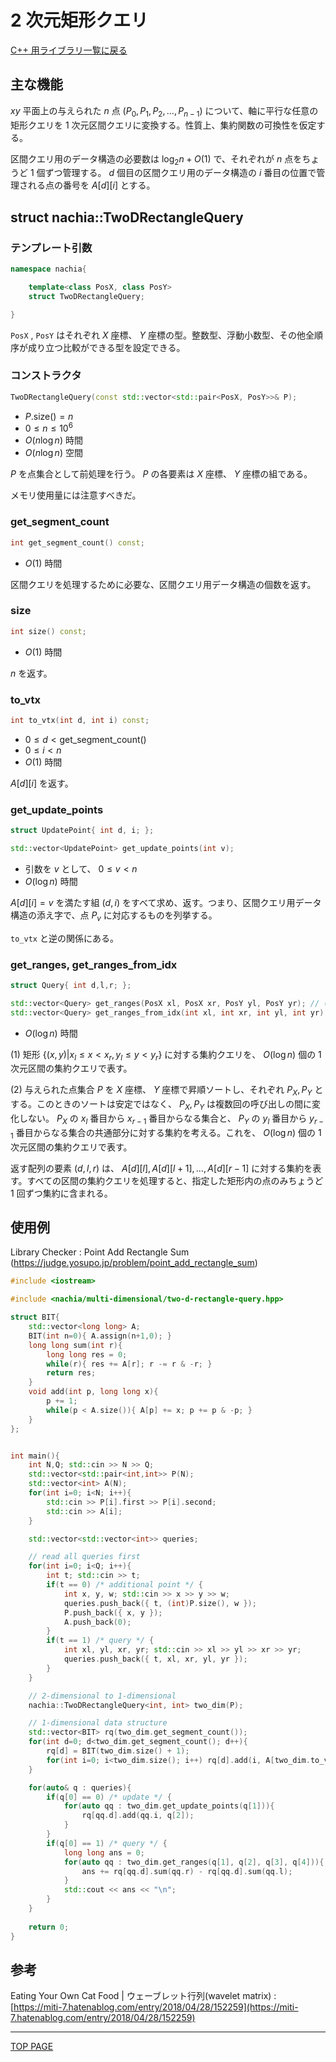 # $2$ 次元矩形クエリ

[C++ 用ライブラリ一覧に戻る](../index.md)

## 主な機能

$xy$ 平面上の与えられた $n$ 点 $(P_0,P_1,P_2, \ldots , P_{n-1})$ について、軸に平行な任意の矩形クエリを $1$ 次元区間クエリに変換する。性質上、集約関数の可換性を仮定する。

区間クエリ用のデータ構造の必要数は $\log_2 n + O(1)$ で、それぞれが $n$ 点をちょうど $1$ 個ずつ管理する。 $d$ 個目の区間クエリ用のデータ構造の $i$ 番目の位置で管理される点の番号を $A[d][i]$ とする。

## struct nachia::TwoDRectangleQuery

### テンプレート引数

```c++
namespace nachia{

    template<class PosX, class PosY>
    struct TwoDRectangleQuery;

}
```

`PosX` , `PosY` はそれぞれ $X$ 座標、 $Y$ 座標の型。整数型、浮動小数型、その他全順序が成り立つ比較ができる型を設定できる。

### コンストラクタ

```c++
TwoDRectangleQuery(const std::vector<std::pair<PosX, PosY>>& P);
```

- $P\text{.size()} = n$
- $0 \leq n \leq 10^6$
- $O(n \log n)$ 時間
- $O(n \log n)$ 空間

$P$ を点集合として前処理を行う。 $P$ の各要素は $X$ 座標、 $Y$ 座標の組である。

メモリ使用量には注意すべきだ。

### get_segment_count

```c++
int get_segment_count() const;
```

- $O(1)$ 時間

区間クエリを処理するために必要な、区間クエリ用データ構造の個数を返す。

### size

```c++
int size() const;
```

- $O(1)$ 時間

$n$ を返す。

### to_vtx

```c++
int to_vtx(int d, int i) const;
```

- $0 \leq d \lt \text{get\_segment\_count()}$
- $0 \leq i \lt n$
- $O(1)$ 時間

$A[d][i]$ を返す。

### get_update_points

```c++
struct UpdatePoint{ int d, i; };

std::vector<UpdatePoint> get_update_points(int v);
```

- 引数を $v$ として、 $0 \leq v \lt n$
- $O(\log n)$ 時間

$A[d][i]=v$ を満たす組 $(d,i)$ をすべて求め、返す。つまり、区間クエリ用データ構造の添え字で、点 $P_v$ に対応するものを列挙する。

`to_vtx` と逆の関係にある。

### get_ranges, get_ranges_from_idx

```c++
struct Query{ int d,l,r; };

std::vector<Query> get_ranges(PosX xl, PosX xr, PosY yl, PosY yr); // (1)
std::vector<Query> get_ranges_from_idx(int xl, int xr, int yl, int yr) // (2)
```

- $O(\log n)$ 時間

(1) 矩形 $\lbrace (x,y) \vert x_l\leq x \lt x_r , y_l\leq y \lt y_r \rbrace$ に対する集約クエリを、 $O( \log n )$ 個の $1$ 次元区間の集約クエリで表す。

(2) 与えられた点集合 $P$ を $X$ 座標、 $Y$ 座標で昇順ソートし、それぞれ $P_X,P_Y$ とする。このときのソートは安定ではなく、 $P_X,P_Y$ は複数回の呼び出しの間に変化しない。 $P_X$ の $x_l$ 番目から $x_{r-1}$ 番目からなる集合と、 $P_Y$ の $y_l$ 番目から $y_{r-1}$ 番目からなる集合の共通部分に対する集約を考える。これを、 $O( \log n )$ 個の $1$ 次元区間の集約クエリで表す。

返す配列の要素 $(d,l,r)$ は、 $A[d][l],A[d][l+1], \ldots ,A[d][r-1]$ に対する集約を表す。すべての区間の集約クエリを処理すると、指定した矩形内の点のみちょうど $1$ 回ずつ集約に含まれる。

## 使用例

Library Checker : Point Add Rectangle Sum (https://judge.yosupo.jp/problem/point_add_rectangle_sum)

```c++
#include <iostream>

#include <nachia/multi-dimensional/two-d-rectangle-query.hpp>

struct BIT{
    std::vector<long long> A;
    BIT(int n=0){ A.assign(n+1,0); }
    long long sum(int r){
        long long res = 0;
        while(r){ res += A[r]; r -= r & -r; }
        return res;
    }
    void add(int p, long long x){
        p += 1;
        while(p < A.size()){ A[p] += x; p += p & -p; }
    }
};


int main(){
    int N,Q; std::cin >> N >> Q;
    std::vector<std::pair<int,int>> P(N);
    std::vector<int> A(N);
    for(int i=0; i<N; i++){
        std::cin >> P[i].first >> P[i].second;
        std::cin >> A[i];
    }

    std::vector<std::vector<int>> queries;

    // read all queries first
    for(int i=0; i<Q; i++){
        int t; std::cin >> t;
        if(t == 0) /* additional point */ {
            int x, y, w; std::cin >> x >> y >> w;
            queries.push_back({ t, (int)P.size(), w });
            P.push_back({ x, y });
            A.push_back(0);
        }
        if(t == 1) /* query */ {
            int xl, yl, xr, yr; std::cin >> xl >> yl >> xr >> yr;
            queries.push_back({ t, xl, xr, yl, yr });
        }
    }

    // 2-dimensional to 1-dimensional
    nachia::TwoDRectangleQuery<int, int> two_dim(P);

    // 1-dimensional data structure
    std::vector<BIT> rq(two_dim.get_segment_count());
    for(int d=0; d<two_dim.get_segment_count(); d++){
        rq[d] = BIT(two_dim.size() + 1);
        for(int i=0; i<two_dim.size(); i++) rq[d].add(i, A[two_dim.to_vtx(d, i)]);
    }

    for(auto& q : queries){
        if(q[0] == 0) /* update */ {
            for(auto qq : two_dim.get_update_points(q[1])){
                rq[qq.d].add(qq.i, q[2]);
            }
        }
        if(q[0] == 1) /* query */ {
            long long ans = 0;
            for(auto qq : two_dim.get_ranges(q[1], q[2], q[3], q[4])){
                ans += rq[qq.d].sum(qq.r) - rq[qq.d].sum(qq.l);
            }
            std::cout << ans << "\n";
        }
    }
    
    return 0;
}
```

## 参考

Eating Your Own Cat Food \| ウェーブレット行列(wavelet matrix) : [https://miti-7.hatenablog.com/entry/2018/04/28/152259](https://miti-7.hatenablog.com/entry/2018/04/28/152259)


---

[TOP PAGE](https://nachiavivias.github.io/cp-library/)


<script type="text/x-mathjax-config">MathJax.Hub.Config({tex2jax:{inlineMath:[['\$','\$']],processEscapes:true},CommonHTML: {matchFontHeight:false}});</script>
<script type="text/javascript" async src="https://cdnjs.cloudflare.com/ajax/libs/mathjax/2.7.1/MathJax.js?config=TeX-MML-AM_CHTML"></script>


